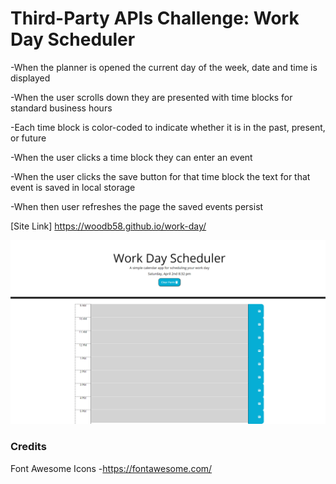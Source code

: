 # Third-Party APIs Challenge: Work Day Scheduler

-When the planner is opened the current day of the week, date and time is displayed

-When the user scrolls down they are presented with time blocks for standard business hours

-Each time block is color-coded to indicate whether it is in the past, present, or future

-When the user clicks a time block they can enter an event

-When the user clicks the save button for that time block the text for that event is saved in local storage

-When then user refreshes the page the saved events persist

[Site Link] https://woodb58.github.io/work-day/

![Portfolio Layout](./assets/images/screenshot.png)

### Credits

Font Awesome Icons -https://fontawesome.com/
